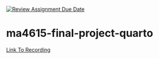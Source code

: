 [![Review Assignment Due Date](https://classroom.github.com/assets/deadline-readme-button-22041afd0340ce965d47ae6ef1cefeee28c7c493a6346c4f15d667ab976d596c.svg)](https://classroom.github.com/a/R5KvOQwo)

# ma4615-final-project-quarto

[Link To Recording](https://drive.google.com/file/d/1F1pNZxQIDloGSBvHYnWLFcJMaD4T2M6E/view?usp=sharing)